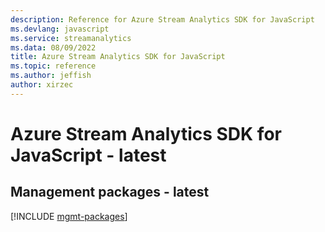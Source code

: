 ```yaml
---
description: Reference for Azure Stream Analytics SDK for JavaScript
ms.devlang: javascript
ms.service: streamanalytics
ms.data: 08/09/2022
title: Azure Stream Analytics SDK for JavaScript
ms.topic: reference
ms.author: jeffish
author: xirzec
---
```

# Azure Stream Analytics SDK for JavaScript - latest

## Management packages - latest
[!INCLUDE [mgmt-packages](stream-analytics-mgmt-index.md)]